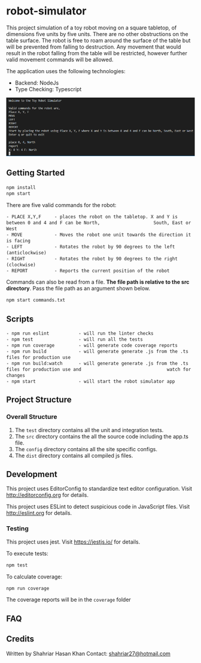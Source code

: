 # robot-simulator
This project simulation of a toy robot moving on a square tabletop, of dimensions five units by five units. There are no other obstructions on the table surface. The robot is free to roam around the surface of the table but will be prevented from falling to destruction. Any movement that would result in the robot falling from the table will be restricted, however further valid movement commands will be allowed.


The application uses the following technologies:
- Backend: NodeJs
- Type Checking: Typescript

<img src="images/robot-simulator.PNG">

## Getting Started

```bash
npm install
npm start
```

There are five valid commands for the robot:
```
- PLACE X,Y,F     - places the robot on the tabletop. X and Y is between 0 and 4 and F can be North,                    South, East or West
- MOVE            - Moves the robot one unit towards the direction it is facing
- LEFT            - Rotates the robot by 90 degrees to the left (anticlockwise)
- RIGHT           - Rotates the robot by 90 degrees to the right (clockwise)
- REPORT          - Reports the current position of the robot 
```

Commands can also be read from a file. <b>The file path is relative to the src directory</b>. Pass the file path as an argument shown below.
```bash
npm start commands.txt
```

## Scripts


```
- npm run eslint           - will run the linter checks
- npm test                 - will run all the tests
- npm run coverage         - will generate code coverage reports
- npm run build            - will generate generate .js from the .ts files for production use
- npm run build:watch      - will generate generate .js from the .ts files for production use and                                watch for changes
- npm start                - will start the robot simulator app
```

## Project Structure

### Overall Structure

1. The `test` directory contains all the unit and integration tests.
2. The `src` directory contains the all the source code including the app.ts file.
3. The `config` directory contains all the site specific configs.
4. The `dist` directory contains all compiled js files.

## Development

This project uses EditorConfig to standardize text editor configuration.
Visit http://editorconfig.org for details.

This project uses ESLint to detect suspicious code in JavaScript files.
Visit http://eslint.org for details.

### Testing

This project uses jest.
Visit https://jestjs.io/ for details.

To execute tests:

```bash
npm test
```

To calculate coverage:

```bash
npm run coverage
```

The coverage reports will be in the `coverage` folder

## FAQ

## Credits

Written by Shahriar Hasan Khan
Contact: shahriar27@hotmail.com
